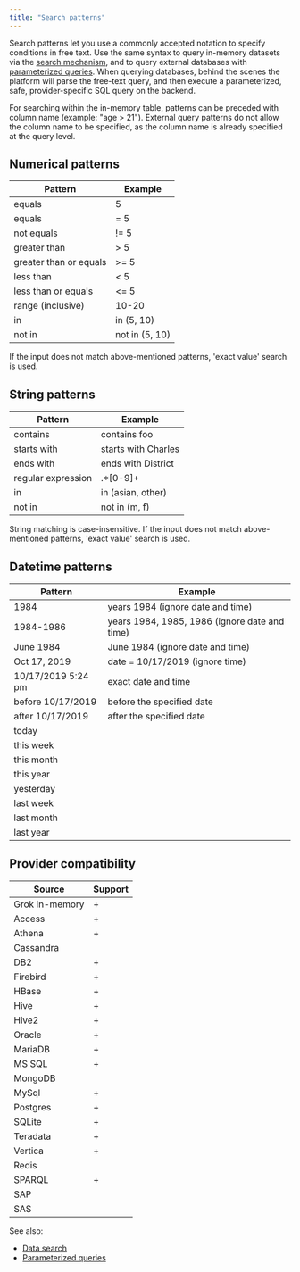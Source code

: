 ```yaml
---
title: "Search patterns"
---
```


Search patterns let you use a commonly accepted notation to specify conditions in free text. Use the same syntax to
query in-memory datasets via the [search mechanism](data-search.md), and to query external databases
with [parameterized queries](../access/databases.md#parameterized-queries). When querying databases, behind the scenes the
platform will parse the free-text query, and then execute a parameterized, safe, provider-specific SQL query on the
backend.

For searching within the in-memory table, patterns can be preceded with column name
(example: "age > 21"). External query patterns do not allow the column name to be specified, as the column name is
already specified at the query level.

## Numerical patterns

| Pattern                | Example    |
|------------------------|------------|
| equals                 | 5          |
| equals                 | = 5        |
| not equals             | != 5       |
| greater than           | > 5        |
| greater than or equals | >= 5       |
| less than              | < 5        |
| less than or equals    | <= 5       |
| range (inclusive)      | 10-20      |
| in                     | in (5, 10) |
| not in                 | not in (5, 10) |

If the input does not match above-mentioned patterns, 'exact value' search is used.

## String patterns

| Pattern                | Example             |
|------------------------|---------------------|
| contains               | contains foo        |
| starts with            | starts with Charles |
| ends with              | ends with District  |
| regular expression     |  .*\[0-9\]+         |
| in                     | in (asian, other)   |
| not in                 | not in (m, f)       |

String matching is case-insensitive. If the input does not match above-mentioned patterns, 'exact value' search is used.

## Datetime patterns

| Pattern                | Example                                       |
|------------------------|-----------------------------------------------|
| 1984                   | years 1984 (ignore date and time)             |
| 1984-1986              | years 1984, 1985, 1986 (ignore date and time) |
| June 1984              | June 1984 (ignore date and time)              |
| Oct 17, 2019           | date = 10/17/2019 (ignore time)               |
| 10/17/2019 5:24 pm     | exact date and time                           |
| before 10/17/2019      | before the specified date                     |
| after 10/17/2019       | after the specified date                      |
| today                  |                                               |
| this week              |                                               |
| this month             |                                               |
| this year              |                                               |
| yesterday              |                                               |
| last week              |                                               |
| last month             |                                               |
| last year              |                                               |

## Provider compatibility

| Source                 | Support |
|------------------------|---------|
| Grok in-memory         | +       |
| Access                 | +       |
| Athena                 | +       |
| Cassandra              |         |
| DB2                    | +       |
| Firebird               | +       |
| HBase                  | +       |
| Hive                   | +       |
| Hive2                  | +       |
| Oracle                 | +       |
| MariaDB                | +       |
| MS SQL                 | +       |
| MongoDB                |         |
| MySql                  | +       |
| Postgres               | +       |
| SQLite                 | +       |
| Teradata               | +       |
| Vertica                | +       |
| Redis                  |         |
| SPARQL                 | +       |
| SAP                    |         |
| SAS                    |         |

See also:

* [Data search](data-search.md)
* [Parameterized queries](../access/databases.md#parameterized-queries)
